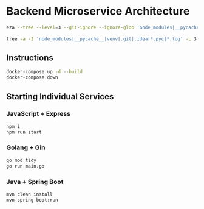 # Backend Microservice Architecture
```bash
eza --tree --level=3 --git-ignore --ignore-glob 'node_modules|__pycache__|venv|.git|.idea|*.pyc|*.log'
 
tree -a -I 'node_modules|__pycache__|venv|.git|.idea|*.pyc|*.log' -L 3
```

## Instructions
```bash
docker-compose up -d --build
docker-compose down
```

## Starting Individual Services

### JavaScript + Express
```bash
npm i
npm run start
```

### Golang + Gin
```bash
go mod tidy
go run main.go
```

### Java + Spring Boot
```bash
mvn clean install
mvn spring-boot:run
```
